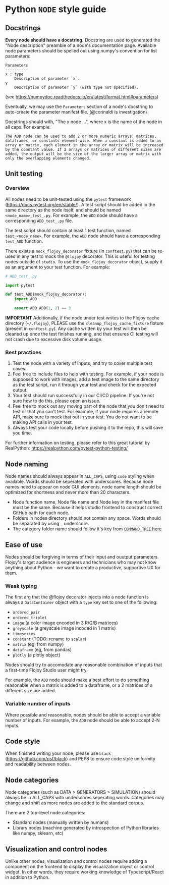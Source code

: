 # Python `NODE` style guide

## Docstrings

**Every node should have a docstring.** Docstring are used to generated the "Node description" preamble of a node's documentation page. 
Available node parameters should be spelled out using numpy's convention for list parameters:
```
Parameters
----------
x : type
    Description of parameter `x`.
y
    Description of parameter `y` (with type not specified).
```
(see https://numpydoc.readthedocs.io/en/latest/format.html#parameters)

Eventually, we may use the `Parameters` section of a node's docstring to auto-create the parameter manifest file. (@corinaldi is investigation)

Docstrings should with, "The x node ...", where x is the name of the node in all caps. For example:

```
The ADD node can be used to add 2 or more numeric arrays, matrices, dataframes, or constants element-wise. When a constant is added to an array or matrix, each element in the array or matrix will be increased by the constant value. If 2 arrays or matrices of different sizes are added, the output will be the size of the larger array or matrix with only the overlapping elements changed.
```

## Unit testing

### Overview

All nodes need to be unit-tested using the `pytest` framework (https://docs.pytest.org/en/stable/). A test script should be added in the same directory as the node itself, and should be named `<node_name>_test_.py`. For example, the `ADD` node should have a corresponding `ADD_test_.py` file. 

The test script should contain at least 1 test function, named `test_<node_name>`. For example, the `ADD` node should have a corresponding `test_ADD` function. 

There exists a `mock_flojoy_decorator` fixture (in `conftest.py`) that can be re-used in any test to mock the `@flojoy` decorator. This is useful for testing nodes outside of `studio`. To use the `mock_flojoy_decorator` object, supply it as an argument to your test function. For example:

```python
# ADD_test_.py

import pytest

def test_ADD(mock_flojoy_decorator):
    import ADD

    assert ADD.ADD(1, 2) == 3
```

**IMPORTANT** Additionally, if the node under test writes to the Flojoy cache directory (`~/.flojoy`), PLEASE use the `cleanup_flojoy_cache_fixture` fixture (present in `conftest.py`). Any cache written by your test will then be cleaned up once the test finishes running, and that ensures CI testing will not crash due to excessive disk volume usage.

### Best practices

1. Test the node with a variety of inputs, and try to cover multiple test cases.
2. Feel free to include files to help with testing. For example, if your node is supposed to work with images, add a test image to the same directory as the test script, run it through your test and check for the expected output.
3. Your test should run successfully in our CI/CD pipeline. If you're not sure how to do this, please open an issue.
4. Feel free to mock out any moving part of the node that you don't need to test or that you can't test. For example, if your node requires a remote API, make sure to mock that out in your test. You do not want to be making API calls in your test.
5. Always test your code locally before pushing it to the repo, this will save you time.

For further information on testing, please refer to this great tutorial by RealPython: https://realpython.com/pytest-python-testing/


## Node naming

Node names should always appear in `ALL_CAPS`, using `code` styling when available. Words should be seperated with underscores. Because node names need to appear on node GUI elements, node name length should be optimized for shortness and never more than 20 characters.
- Node function name, Node file name and Node key in the manifest file must be the same. Because it helps studio frontend to construct correct GitHub path for each node.
- Folders in nodes directory should not contain any space. Words should be separated by using `_` underscore.
- The category folder name should follow it's key from [`COMMAND_TREE` here](https://github.com/flojoy-io/studio/blob/develop/src/utils/ManifestLoader.ts#L89)

## Ease of use

Nodes should be forgiving in terms of their input and ouutput parameters. Flojoy's target audience is engineers and technicians who may not know anything about Python - we want to create a productive, supportive UX for them.

### Weak typing

The first arg that the @flojoy decorator injects into a node function is always a `DataContainer` object with a `type` key set to one of the following:
- `ordered_pair`
- `ordered_triplet`
- `image` (a color image encoded in 3 R/G/B matrices)
- `greyscale` (a greyscale image incoded in 1 matrix)
- `timeseries`
- `constant` (TODO: rename to `scalar`)
- `matrix` (eg, from numpy)
- `dataframe` (eg, from pandas)
- `plotly` (a plotly object)

Nodes should try to accomodate any reasonable combination of inputs that a first-time Flojoy Studio user might try. 

For example, the `ADD` node should make a best effort to do something reasonable when a matrix is added to a dataframe, or a 2 matrices of a different size are added.

### Variable number of inputs

Where possible and reasonable, nodes should be able to accept a variable number of inputs. For example, the `ADD` node should be able to accept 2-N inputs.

## Code style

When finished writing your node, please use `black` (https://github.com/psf/black) and PEP8 to ensure code style uniformity and readability between nodes.

## Node categories

Node categories (such as DATA > GENERATORS > SIMULATION) should always be in ALL_CAPS with underscores seperating words. Categories may change and shift as more nodes are added to the standard corpus.

There are 2 top-level node categories:
- Standard nodes (manually written by humans)
- Library nodes (machine generated by introspection of Python libraries like numpy, sklearn, etc)

## Visualization and control nodes

Unlike other nodes, visualization and control nodes require adding a component on the frontend to display the visualization object or control widget. In other words, they require working knowledge of Typescript/React in addition to Python.







